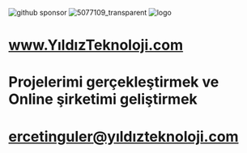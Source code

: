![github sponsor](https://user-images.githubusercontent.com/93947784/177055727-5a017c87-3ba7-4ca1-aa4a-7319a1c65aeb.png)
![5077109_transparent](https://user-images.githubusercontent.com/93947784/175791986-711b4c8a-33a6-4452-838a-d3990bb1f778.png)
![logo](https://user-images.githubusercontent.com/93947784/181235074-44774bd5-bf5b-4adf-a4c2-287b5b515024.png)

# www.YıldızTeknoloji.com
                                     
# Projelerimi gerçekleştirmek ve Online  şirketimi geliştirmek                                                                                                               
# ercetinguler@yıldızteknoloji.com   
  
